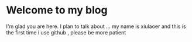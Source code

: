 # Welcome to my blog

I'm glad you are here. I plan to talk about ...
my name is xiulaoer and this is the first time i use github , please be more patient
